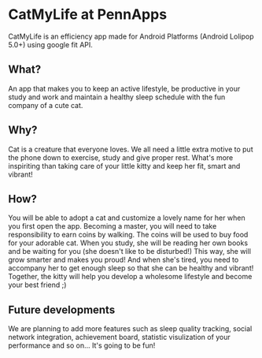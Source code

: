 # CatMyLife at PennApps

CatMyLife is an efficiency app made for Android Platforms (Android Lolipop 5.0+) using google fit API.

## What?
An app that makes you to keep an active lifestyle, be productive in your study and work and maintain a healthy sleep schedule with the fun company of a cute cat.

## Why?
Cat is a creature that everyone loves. We all need a little extra motive to put the phone down to exercise, study and give proper rest. What's more inspiriting than taking care of your little kitty and keep her fit, smart and vibrant!

## How?
You will be able to adopt a cat and customize a lovely name for her when you first open the app. 
Becoming a master, you will need to take responsibility to earn coins by walking. The coins will be used to buy food for your adorable cat. 
When you study, she will be reading her own books and be waiting for you (she doesn't like to be disturbed!) This way, she will grow smarter and makes you proud!
And when she's tired, you need to accompany her to get enough sleep so that she can be healthy and vibrant!
Together, the kitty will help you develop a wholesome lifestyle and become your best friend ;)

## Future developments
We are planning to add more features such as sleep quality tracking, social network integration, achievement board, statistic visulization of your performance and so on... It's going to be fun!
